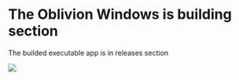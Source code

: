 <h1>The Oblivion Windows is building section</h1>
<p>The builded executable app is in releases section</p>
<img src="https://github.com/user-attachments/assets/d37515aa-a153-4a80-8a4d-9520d3b3e65d">
